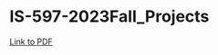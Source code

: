 # IS-597-2023Fall_Projects
[Link to PDF](https://github.com/Huahuahaha/2023Fall_Projects/blob/main/IS597-Final%20Project.pdf)
